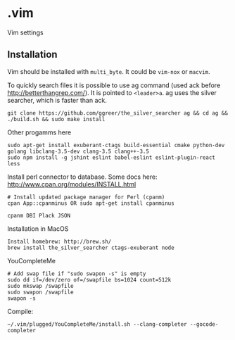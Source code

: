 .vim
====

Vim settings

## Installation

Vim should be installed with `multi_byte`. It could be `vim-nox` or `macvim`.

To quickly search files it is possible to use ag command
(used ack before http://betterthangrep.com/). It is pointed to `<leader>a`.
ag uses the silver searcher, which is faster than ack.

    git clone https://github.com/ggreer/the_silver_searcher ag && cd ag && ./build.sh && sudo make install

Other progamms here

    sudo apt-get install exuberant-ctags build-essential cmake python-dev golang libclang-3.5-dev clang-3.5 clang++-3.5
    sudo npm install -g jshint eslint babel-eslint eslint-plugin-react less

Install perl connector to database. Some docs here: http://www.cpan.org/modules/INSTALL.html

    # Install updated package manager for Perl (cpanm)
    cpan App::cpanminus OR sudo apt-get install cpanminus

    cpanm DBI Plack JSON

Installation in MacOS

    Install homebrew: http://brew.sh/
    brew install the_silver_searcher ctags-exuberant node

YouCompleteMe

    # Add swap file if "sudo swapon -s" is empty
    sudo dd if=/dev/zero of=/swapfile bs=1024 count=512k
    sudo mkswap /swapfile
    sudo swapon /swapfile
    swapon -s

Compile:

    ~/.vim/plugged/YouCompleteMe/install.sh --clang-completer --gocode-completer
